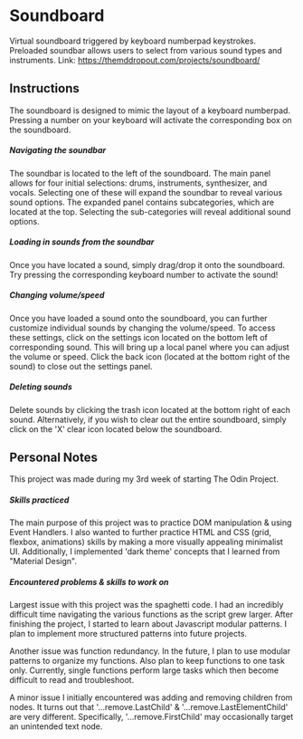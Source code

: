 # Soundboard
Virtual soundboard triggered by keyboard numberpad keystrokes. Preloaded soundbar allows users to select from various sound types and instruments. 
Link: https://themddropout.com/projects/soundboard/

## Instructions
The soundboard is designed to mimic the layout of a keyboard numberpad. Pressing a number on your keyboard will activate the corresponding box on the soundboard.

##### Navigating the soundbar
The soundbar is located to the left of the soundboard. The main panel allows for four initial selections: drums, instruments, synthesizer, and vocals. Selecting one of these will expand the soundbar to reveal various sound options. The expanded panel contains subcategories, which are located at the top. Selecting the sub-categories will reveal additional sound options. 

##### Loading in sounds from the soundbar
Once you have located a sound, simply drag/drop it onto the soundboard. Try pressing the corresponding keyboard number to activate the sound!

##### Changing volume/speed
Once you have loaded a sound onto the soundboard, you can further customize individual sounds by changing the volume/speed. To access these settings, click on the settings icon located on the bottom left of corresponding sound. This will bring up a local panel where you can adjust the volume or speed. Click the back icon (located at the bottom right of the sound) to close out the settings panel. 

##### Deleting sounds
Delete sounds by clicking the trash icon located at the bottom right of each sound. Alternatively, if you wish to clear out the entire soundboard, simply click on the 'X' clear icon located below the soundboard. 

## Personal Notes
This project was made during my 3rd week of starting The Odin Project. 
##### Skills practiced 
The main purpose of this project was to practice DOM manipulation & using Event Handlers. I also wanted to further practice HTML and CSS (grid, flexbox, animations) skills by making a more visually appealing minimalist UI. Additionally, I implemented 'dark theme' concepts that I learned from "Material Design". 
##### Encountered problems & skills to work on
Largest issue with this project was the spaghetti code. I had an incredibly difficult time navigating the various functions as the script grew larger. After finishing the project, I started to learn about Javascript modular patterns. I plan to implement more structured patterns into future projects. 

Another issue was function redundancy. In the future, I plan to use modular patterns to organize my functions. Also plan to keep functions to one task only. Currently, single functions perform large tasks which then become difficult to read and troubleshoot. 

A minor issue I initially encountered was adding and removing children from nodes. It turns out that '...remove.LastChild' & '...remove.LastElementChild' are very different. Specifically, '...remove.FirstChild' may occasionally target an unintended text node.

